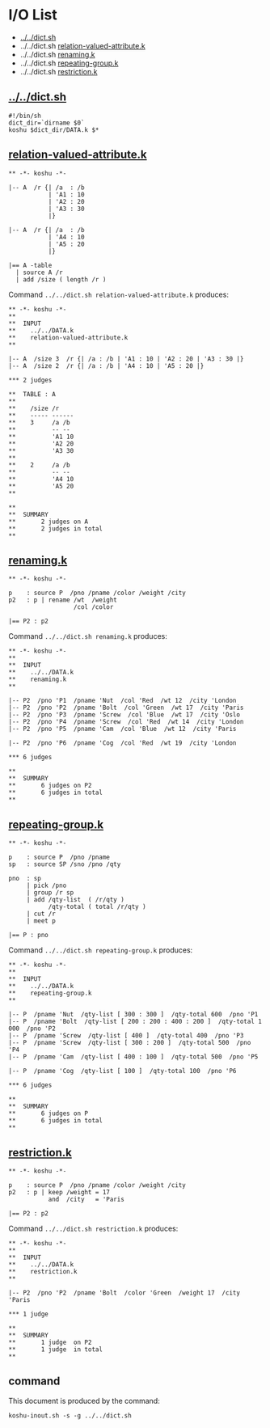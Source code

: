 # I/O List

- [../../dict.sh](#dictsh)
- ../../dict.sh [relation-valued-attribute.k](#relation-valued-attributek)
- ../../dict.sh [renaming.k](#renamingk)
- ../../dict.sh [repeating-group.k](#repeating-groupk)
- ../../dict.sh [restriction.k](#restrictionk)



## [../../dict.sh](../../dict.sh)

```
#!/bin/sh
dict_dir=`dirname $0`
koshu $dict_dir/DATA.k $*
```



## [relation-valued-attribute.k](relation-valued-attribute.k)

```
** -*- koshu -*-

|-- A  /r {| /a  : /b
           | 'A1 : 10
           | 'A2 : 20
           | 'A3 : 30
           |}

|-- A  /r {| /a  : /b
           | 'A4 : 10
           | 'A5 : 20
           |}

|== A -table
  | source A /r
  | add /size ( length /r )
```

Command `../../dict.sh relation-valued-attribute.k` produces:

```
** -*- koshu -*-
**
**  INPUT
**    ../../DATA.k
**    relation-valued-attribute.k
**

|-- A  /size 3  /r {| /a : /b | 'A1 : 10 | 'A2 : 20 | 'A3 : 30 |}
|-- A  /size 2  /r {| /a : /b | 'A4 : 10 | 'A5 : 20 |}

*** 2 judges

**  TABLE : A
**
**    /size /r
**    ----- ------
**    3     /a /b
**          -- --
**          'A1 10
**          'A2 20
**          'A3 30
**          
**    2     /a /b
**          -- --
**          'A4 10
**          'A5 20
**          

**
**  SUMMARY
**       2 judges on A
**       2 judges in total
**
```



## [renaming.k](renaming.k)

```
** -*- koshu -*-

p    : source P  /pno /pname /color /weight /city
p2   : p | rename /wt  /weight
                  /col /color

|== P2 : p2

```

Command `../../dict.sh renaming.k` produces:

```
** -*- koshu -*-
**
**  INPUT
**    ../../DATA.k
**    renaming.k
**

|-- P2  /pno 'P1  /pname 'Nut  /col 'Red  /wt 12  /city 'London
|-- P2  /pno 'P2  /pname 'Bolt  /col 'Green  /wt 17  /city 'Paris
|-- P2  /pno 'P3  /pname 'Screw  /col 'Blue  /wt 17  /city 'Oslo
|-- P2  /pno 'P4  /pname 'Screw  /col 'Red  /wt 14  /city 'London
|-- P2  /pno 'P5  /pname 'Cam  /col 'Blue  /wt 12  /city 'Paris

|-- P2  /pno 'P6  /pname 'Cog  /col 'Red  /wt 19  /city 'London

*** 6 judges

**
**  SUMMARY
**       6 judges on P2
**       6 judges in total
**
```



## [repeating-group.k](repeating-group.k)

```
** -*- koshu -*-

p    : source P  /pno /pname
sp   : source SP /sno /pno /qty

pno  : sp
     | pick /pno
     | group /r sp
     | add /qty-list  ( /r/qty )
           /qty-total ( total /r/qty )
     | cut /r
     | meet p

|== P : pno

```

Command `../../dict.sh repeating-group.k` produces:

```
** -*- koshu -*-
**
**  INPUT
**    ../../DATA.k
**    repeating-group.k
**

|-- P  /pname 'Nut  /qty-list [ 300 : 300 ]  /qty-total 600  /pno 'P1
|-- P  /pname 'Bolt  /qty-list [ 200 : 200 : 400 : 200 ]  /qty-total 1 000  /pno 'P2
|-- P  /pname 'Screw  /qty-list [ 400 ]  /qty-total 400  /pno 'P3
|-- P  /pname 'Screw  /qty-list [ 300 : 200 ]  /qty-total 500  /pno 'P4
|-- P  /pname 'Cam  /qty-list [ 400 : 100 ]  /qty-total 500  /pno 'P5

|-- P  /pname 'Cog  /qty-list [ 100 ]  /qty-total 100  /pno 'P6

*** 6 judges

**
**  SUMMARY
**       6 judges on P
**       6 judges in total
**
```



## [restriction.k](restriction.k)

```
** -*- koshu -*-

p    : source P  /pno /pname /color /weight /city
p2   : p | keep /weight = 17
           and  /city   = 'Paris

|== P2 : p2

```

Command `../../dict.sh restriction.k` produces:

```
** -*- koshu -*-
**
**  INPUT
**    ../../DATA.k
**    restriction.k
**

|-- P2  /pno 'P2  /pname 'Bolt  /color 'Green  /weight 17  /city 'Paris

*** 1 judge 

**
**  SUMMARY
**       1 judge  on P2
**       1 judge  in total
**
```



## command

This document is produced by the command:

```
koshu-inout.sh -s -g ../../dict.sh
```
